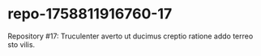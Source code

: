 # repo-1758811916760-17
Repository #17: Truculenter averto ut ducimus creptio ratione addo terreo sto vilis.

